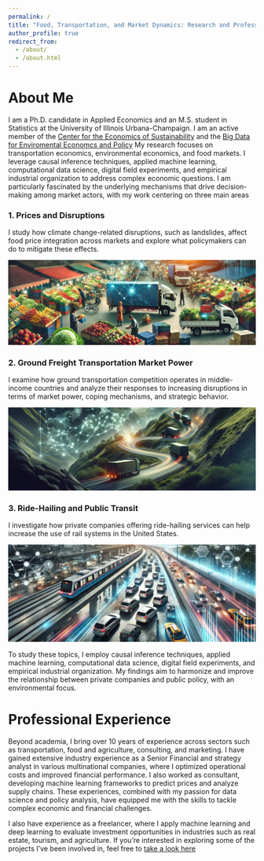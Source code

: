 ```yaml
---
permalink: /
title: "Food, Transportation, and Market Dynamics: Research and Professional Insights"
author_profile: true
redirect_from: 
  - /about/
  - /about.html
---
```

<style>
table {
  border-collapse: collapse;
  border: none;
}
td {
  border: none;
}
</style>

# About Me

I am a Ph.D. candidate in Applied Economics and an M.S. student in Statistics at the University of Illinois Urbana-Champaign. I am an active member of the [Center for the Economics of Sustainability](https://ceos.illinois.edu/index.php/node/525) and the [Big Data for Enviromental Economcs and Policy](https://peter-christensen-pe55.squarespace.com/) My research focuses on transportation economics, environmental economics, and food markets. I leverage causal inference techniques, applied machine learning, computational data science, digital field experiments, and empirical industrial organization to address complex economic questions. I am particularly fascinated by the underlying mechanisms that drive decision-making among market actors, with my work centering on three main areas

### 1. Prices and Disruptions
I study how climate change-related disruptions, such as landslides, affect food price integration across markets and explore what policymakers can do to mitigate these effects.  

![Image 2](/images/truck_img_v2.jpg) 

### 2. Ground Freight Transportation Market Power
I examine how ground transportation competition operates in middle-income countries and analyze their responses to increasing disruptions in terms of market power, coping mechanisms, and strategic behavior.  

![Image 3](/images/truck_moutain_v2.jpg) 

### 3. Ride-Hailing and Public Transit
I investigate how private companies offering ride-hailing services can help increase the use of rail systems in the United States.  

![Image 1](/images/transport_img_v2.jpg) 

To study these topics, I employ causal inference techniques, applied machine learning, computational data science, digital field experiments, and empirical industrial organization. My findings aim to harmonize and improve the relationship between private companies and public policy, with an environmental focus.  

# Professional Experience

Beyond academia, I bring over 10 years of experience across sectors such as transportation, food and agriculture, consulting, and marketing. I have gained extensive industry experience as a Senior Financial and strategy analyst in various multinational companies, where I optimized operational costs and improved financial performance. I also worked as consultant, developing machine learning frameworks to predict prices and analyze supply chains. These experiences, combined with my passion for data science and policy analysis, have equipped me with the skills to tackle complex economic and financial challenges.

I also have experience as a freelancer, where I apply machine learning and deep learning to evaluate investment opportunities in industries such as real estate, tourism, and agriculture. If you’re interested in exploring some of the projects I’ve been involved in, feel free to [take a look here](https://gustavo1803.github.io/portfolio/)


